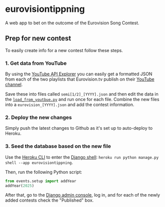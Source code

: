 # eurovisiontippning
A web app to bet on the outcome of the Eurovision Song Contest.

## Prep for new contest
To easily create info for a new contest follow these steps.

### 1. Get data from YouTube
By using the [YouTube API Explorer](https://developers.google.com/youtube/v3/docs/playlistItems/list) you can easily get a formatted JSON from each of the two playlists that Eurovision.tv publish on their [YouTube channel](https://www.youtube.com/@EurovisionSongContest/playlists).

Save these into files called `semi[1/2]_[YYYY].json` and then edit the data in the [`load_from_youtbue.py`](./events/data/load_from_youtube.py) and run once for each file. Combine the new files into a `eurovision_[YYYY].json` and add the contest information.

### 2. Deploy the new changes
Simply push the latest changes to Github as it's set up to auto-deploy to Heroku.

### 3. Seed the database based on the new file
Use the [Heroku CLI](https://devcenter.heroku.com/articles/heroku-cli) to enter the [Django shell](https://docs.djangoproject.com/en/5.2/ref/django-admin/): `heroku run python manage.py shell --app eurovisiontippning`.

Then, run the following Python script:
```python
from events.setup import addYear
addYear(2025)
```

After that, go to the [Django admin console](https://eurovisiontippning.se/admin), log in, and for each of the newly added contests check the "Published" box.
